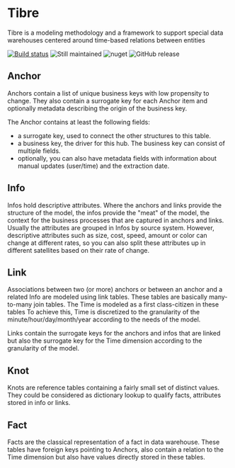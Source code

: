 # Tibre
Tibre is a modeling methodology and a framework to support special data warehouses centered around time-based relations between entities

[![Build status](https://ci.appveyor.com/api/projects/status/ntr1hq0k2gvti5sj?svg=true)](https://ci.appveyor.com/project/Seddryck/tibre)
![Still maintained](https://img.shields.io/maintenance/yes/2017.svg)
![nuget](https://img.shields.io/nuget/v/Tibre.svg) 
![GitHub release](https://img.shields.io/github/release/Seddryck/Tibre.svg?maxAge=2592000)

## Anchor
Anchors contain a list of unique business keys with low propensity to change. They also contain a surrogate key for each Anchor item and optionally metadata describing the origin of the business key. 

The Anchor contains at least the following fields:

* a surrogate key, used to connect the other structures to this table.
* a business key, the driver for this hub. The business key can consist of multiple fields.
* optionally, you can also have metadata fields with information about manual updates (user/time) and the extraction date.

## Info
Infos hold descriptive attributes. Where the anchors and links provide the structure of the model, the infos provide the "meat" of the model, the context for the business processes that are captured in anchors and links. Usually the attributes are grouped in Infos by source system. However, descriptive attributes such as size, cost, speed, amount or color can change at different rates, so you can also split these attributes up in different satellites based on their rate of change.

## Link
Associations between two (or more) anchors or between an anchor and a related Info are modeled using link tables. These tables are basically many-to-many join tables. The Time is modeled as a first class-citizen in these tables To achieve this, Time is discretized to the granularity of the minute/hour/day/month/year according to the needs of the model.

Links contain the surrogate keys for the anchors and infos that are linked but also the surrogate key for the Time dimension according to the granularity of the model.

## Knot
Knots are reference tables containing a fairly small set of distinct values. They could be considered as dictionary lookup to qualify facts, attributes stored in info or links.

## Fact
Facts are the classical representation of a fact in data warehouse. These tables have foreign keys pointing to Anchors, also contain a relation to the Time dimension but also have values directly stored in these tables.
